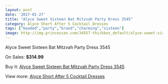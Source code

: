 ```yaml
---
layout: post
date: '2017-01-27'
title: "Alyce Sweet Sixteen Bat Mitzvah Party Dress 3545"
category: Alyce Short After 5 Cocktail Dresses
tags: ["beaded","party","brand","charming","sixteen"]
image: http://img.princessan.com/34557-thickbox_default/alyce-sweet-sixteen-bat-mitzvah-party-dress-3545.jpg
---
```

Alyce Sweet Sixteen Bat Mitzvah Party Dress 3545

On Sales: **$314.99**
<a href="https://www.princessan.com/en/16194-alyce-sweet-sixteen-bat-mitzvah-party-dress-3545.html"><amp-img layout="responsive" width="600" height="600" src="//img.princessan.com/34557-thickbox_default/alyce-sweet-sixteen-bat-mitzvah-party-dress-3545.jpg" alt="Alyce Sweet Sixteen Bat Mitzvah Party Dress 3545 0" /></a>

Buy it: [Alyce Sweet Sixteen Bat Mitzvah Party Dress 3545](https://www.princessan.com/en/16194-alyce-sweet-sixteen-bat-mitzvah-party-dress-3545.html "Alyce Sweet Sixteen Bat Mitzvah Party Dress 3545")

View more: [Alyce Short After 5 Cocktail Dresses](https://www.princessan.com/en/132- "Alyce Short After 5 Cocktail Dresses")